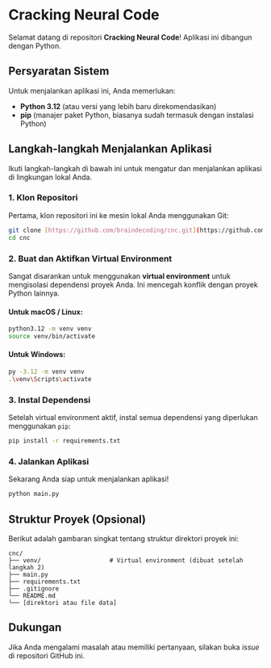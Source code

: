 # Cracking Neural Code

Selamat datang di repositori **Cracking Neural Code**! Aplikasi ini dibangun dengan Python.


## Persyaratan Sistem

Untuk menjalankan aplikasi ini, Anda memerlukan:

* **Python 3.12** (atau versi yang lebih baru direkomendasikan)
* **pip** (manajer paket Python, biasanya sudah termasuk dengan instalasi Python)


## Langkah-langkah Menjalankan Aplikasi

Ikuti langkah-langkah di bawah ini untuk mengatur dan menjalankan aplikasi di lingkungan lokal Anda.

### 1. Klon Repositori

Pertama, klon repositori ini ke mesin lokal Anda menggunakan Git:

```bash
git clone [https://github.com/braindecoding/cnc.git](https://github.com/braindecoding/cnc.git)
cd cnc
```

### 2. Buat dan Aktifkan Virtual Environment

Sangat disarankan untuk menggunakan **virtual environment** untuk mengisolasi dependensi proyek Anda. Ini mencegah konflik dengan proyek Python lainnya.

#### Untuk macOS / Linux:

```bash
python3.12 -m venv venv
source venv/bin/activate
```

#### Untuk Windows:

```bash
py -3.12 -m venv venv
.\venv\Scripts\activate
```

### 3. Instal Dependensi

Setelah virtual environment aktif, instal semua dependensi yang diperlukan menggunakan `pip`:

```bash
pip install -r requirements.txt
```

### 4. Jalankan Aplikasi

Sekarang Anda siap untuk menjalankan aplikasi!

```bash
python main.py
```


## Struktur Proyek (Opsional)

Berikut adalah gambaran singkat tentang struktur direktori proyek ini:

```
cnc/
├── venv/                   # Virtual environment (dibuat setelah langkah 2)
├── main.py
├── requirements.txt
├── .gitignore
└── README.md
└── [direktori atau file data]
```


## Dukungan

Jika Anda mengalami masalah atau memiliki pertanyaan, silakan buka *issue* di repositori GitHub ini.
